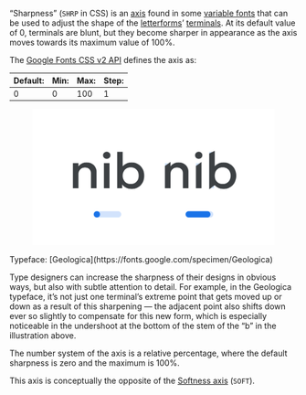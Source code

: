 “Sharpness” (`SHRP` in CSS) is an [axis](/glossary/axis_in_variable_fonts) found in some [variable fonts](/glossary/variable_fonts) that can be used to adjust the shape of the [letterforms](/glossary/letterform)’ [terminals](/glossary/terminal). At its default value of 0, terminals are blunt, but they become sharper in appearance as the axis moves towards its maximum value of 100%.

The [Google Fonts CSS v2 API](https://developers.google.com/fonts/docs/css2) defines the axis as:

| Default: | Min: | Max: | Step: |
| --- | --- | --- | --- |
| 0 | 0 | 100 | 1 |

<figure>

![The letters “nib” in the Geologica typeface are shown twice, once with a minimum value of the Sharpness axis applied, and again with the maximum value applied.](images/thumbnail.svg)

</figure>

<figcaption>Typeface: [Geologica](https://fonts.google.com/specimen/Geologica)</figcaption>

Type designers can increase the sharpness of their designs in obvious ways, but also with subtle attention to detail. For example, in the Geologica typeface, it’s not just one terminal’s extreme point that gets moved up or down as a result of this sharpening — the adjacent point also shifts down ever so slightly to compensate for this new form, which is especially noticeable in the undershoot at the bottom of the stem of the “b” in the illustration above.

The number system of the axis is a relative percentage, where the default sharpness is zero and the maximum is 100%.

This axis is conceptually the opposite of the [Softness axis](/glossary/softness_axis) (`SOFT`).